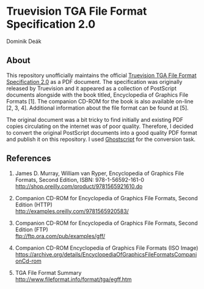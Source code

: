 # Truevision TGA File Format Specification 2.0

Dominik De&aacute;k

## About

This repository unofficially maintains the official [Truevision TGA File Format Specification 2.0](https://github.com/DEAKSoftware/Truevision-TGA/raw/master/truevision-tga.pdf) as a PDF document. The specification was originally released by Truevision and it appeared as a collection of PostScript documents alongside with the book titled, Encyclopedia of Graphics File Formats [1]. The companion CD-ROM for the book is also available on-line [2, 3, 4]. Additional information about the file format can be found at [5]. 

The original document was a bit tricky to find initially and existing PDF copies circulating on the internet was of poor quality. Therefore, I decided to convert the original PostScript documents into a good quality PDF format and publish it on this repository. I used [Ghostscript](http://www.ghostscript.com/) for the conversion task.

## References

1. James D. Murray, William van Ryper, Encyclopedia of Graphics File Formats, 
   Second Edition, ISBN: 978-1-56592-161-0 <br>
   <http://shop.oreilly.com/product/9781565921610.do>

2. Companion CD-ROM for Encyclopedia of Graphics File Formats, Second Edition (HTTP) <br>
  <http://examples.oreilly.com/9781565920583/>

3. Companion CD-ROM for Encyclopedia of Graphics File Formats, Second Edition (FTP) <br>
   <ftp://ftp.ora.com/pub/examples/gff/>

4. Companion CD-ROM Encyclopedia of Graphics File Formats (ISO Image) <br>
   <https://archive.org/details/EncyclopediaOfGraphicsFileFormatsCompanionCd-rom>

5. TGA File Format Summary <br>
   <http://www.fileformat.info/format/tga/egff.htm>
